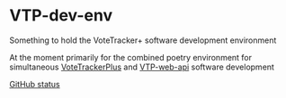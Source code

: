 # VTP-dev-env
Something to hold the VoteTracker+ software development environment

At the moment primarily for the combined poetry environment for simultaneous [VoteTrackerPlus](https://github.com/TrustTheVote-Project/VoteTrackerPlus) and [VTP-web-api](https://github.com/TrustTheVote-Project/VTP-web-api) software development

[GitHub status](https://www.githubstatus.com/)
